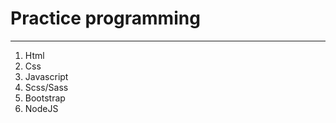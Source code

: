 # Practice programming
------------------------------
1. Html
2. Css
3. Javascript
4. Scss/Sass
5. Bootstrap
6. NodeJS